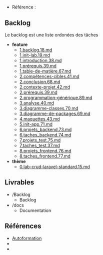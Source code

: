 #  

- Référence :   

 

## Backlog 

Le backlog est une liste ordonées des tâches 

- **feature** 
  - [1.backlog.18.md](./Backlog/feature/1.backlog.18.md) 
  - [1.init-lab.19.md](./Backlog/feature/1.init-lab.19.md) 
  - [1.introduction.38.md](./Backlog/feature/1.introduction.38.md) 
  - [1.prérequis.39.md](./Backlog/feature/1.prérequis.39.md) 
  - [1.table-de-matière.67.md](./Backlog/feature/1.table-de-matière.67.md) 
  - [2.compétences-cibles.41.md](./Backlog/feature/2.compétences-cibles.41.md) 
  - [2.conclusion.68.md](./Backlog/feature/2.conclusion.68.md) 
  - [2.contexte-projet.42.md](./Backlog/feature/2.contexte-projet.42.md) 
  - [2.prérequis.39.md](./Backlog/feature/2.prérequis.39.md) 
  - [2.programmation-générique.89.md](./Backlog/feature/2.programmation-générique.89.md) 
  - [3.analyse.40.md](./Backlog/feature/3.analyse.40.md) 
  - [3.diagramme-classes.70.md](./Backlog/feature/3.diagramme-classes.70.md) 
  - [3.diagramme-de-packages.69.md](./Backlog/feature/3.diagramme-de-packages.69.md) 
  - [4.maquettes.43.md](./Backlog/feature/4.maquettes.43.md) 
  - [5.init-app.71.md](./Backlog/feature/5.init-app.71.md) 
  - [6.projets_backend.73.md](./Backlog/feature/6.projets_backend.73.md) 
  - [6.taches_backend.74.md](./Backlog/feature/6.taches_backend.74.md) 
  - [7.projets_test.75.md](./Backlog/feature/7.projets_test.75.md) 
  - [7.taches_test.37.md](./Backlog/feature/7.taches_test.37.md) 
  - [8.projets_frontend.76.md](./Backlog/feature/8.projets_frontend.76.md) 
  - [8.taches_frontend.77.md](./Backlog/feature/8.taches_frontend.77.md) 
- **thème** 
  - [0.lab-crud-laravel-standard.15.md](./Backlog/thème/0.lab-crud-laravel-standard.15.md) 
## Livrables 

 

- /Backlog 
  - Backlog 
- /docs 
  - Documentation 
## Références 

 

- [Autoformation](#) 
- [](https://labs-web.github.io/lab-crud-standard/) 
- [](https://labs-web.github.io/lab-crud-standard/presentation.html#/) 

